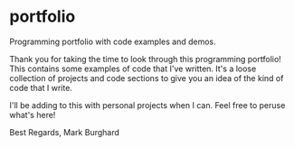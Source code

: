 # portfolio
 Programming portfolio with code examples and demos.

Thank you for taking the time to look through this programming portfolio! This contains some examples of code that I've written. 
It's a loose collection of projects and code sections to give you an idea of the kind of code that I write.

I'll be adding to this with personal projects when I can. Feel free to peruse what's here!

Best Regards,
Mark Burghard